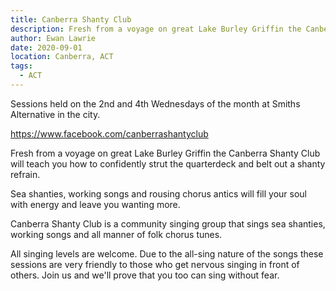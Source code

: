 ```yaml
---
title: Canberra Shanty Club
description: Fresh from a voyage on great Lake Burley Griffin the Canberra Shanty Club will teach you how to confidently strut the quarterdeck and belt out a shanty refrain.
author: Ewan Lawrie
date: 2020-09-01
location: Canberra, ACT
tags:
  - ACT
---
```

Sessions held on the 2nd and 4th Wednesdays of the month at Smiths Alternative in the city. 

https://www.facebook.com/canberrashantyclub

Fresh from a voyage on great Lake Burley Griffin the Canberra Shanty Club will teach you how to confidently strut the quarterdeck and belt out a shanty refrain.

Sea shanties, working songs and rousing chorus antics will fill your soul with energy and leave you wanting more.

Canberra Shanty Club is a community singing group that sings sea shanties, working songs and all manner of folk chorus tunes.

All singing levels are welcome. Due to the all-sing nature of the songs these sessions are very friendly to those who get nervous singing in front of others. Join us and we'll prove that you too can sing without fear.
